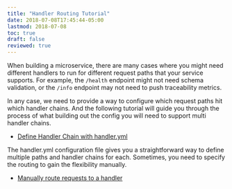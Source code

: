 ```yaml
---
title: "Handler Routing Tutorial"
date: 2018-07-08T17:45:44-05:00
lastmod: 2018-07-08
toc: true
draft: false
reviewed: true
---
```


When building a microservice, there are many cases where you might need different handlers to run for different request paths that your service supports. For example, the `/health` endpoint might not need schema validation, or the `/info` endpoint may not need to push traceability metrics. 

In any case, we need to provide a way to configure which request paths hit which handler chains. And the following tutorial will guide you through the process of what building out the config you will need to support multi handler chains. 

- [Define Handler Chain with handler.yml](/tutorial/routing/handler/)

The handler.yml configuration file gives you a straightforward way to define multiple paths and handler chains for each. Sometimes, you need to specify the routing to gain the flexibility manually. 

- [Manually route requests to a handler](/tutorial/routing/manual/)
